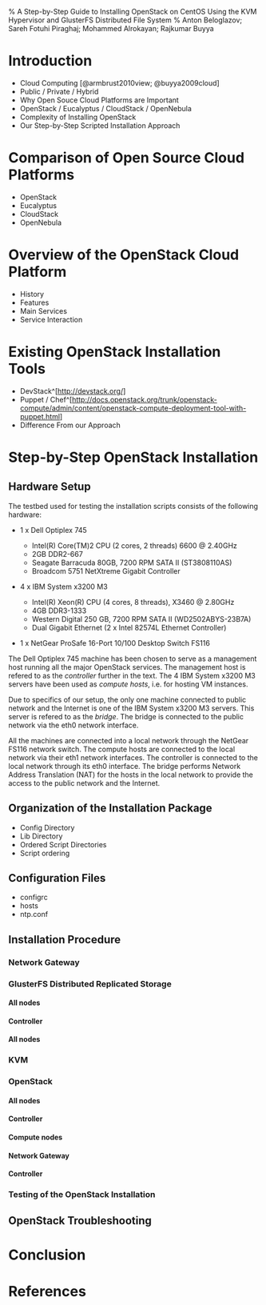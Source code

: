 % A Step-by-Step Guide to Installing OpenStack on CentOS Using the KVM Hypervisor and GlusterFS
  Distributed File System
% Anton Beloglazov; Sareh Fotuhi Piraghaj; Mohammed Alrokayan; Rajkumar Buyya


# Introduction

- Cloud Computing [@armbrust2010view; @buyya2009cloud]
- Public / Private / Hybrid
- Why Open Souce Cloud Platforms are Important
- OpenStack / Eucalyptus / CloudStack / OpenNebula
- Complexity of Installing OpenStack
- Our Step-by-Step Scripted Installation Approach

# Comparison of Open Source Cloud Platforms

- OpenStack
- Eucalyptus
- CloudStack
- OpenNebula

# Overview of the OpenStack Cloud Platform

- History
- Features
- Main Services
- Service Interaction

# Existing OpenStack Installation Tools

- DevStack^[http://devstack.org/]
- Puppet / Chef^[http://docs.openstack.org/trunk/openstack-compute/admin/content/openstack-compute-deployment-tool-with-puppet.html]
- Difference From our Approach

# Step-by-Step OpenStack Installation

## Hardware Setup

The testbed used for testing the installation scripts consists of the following hardware:

- 1 x Dell Optiplex 745
	- Intel(R) Core(TM)2 CPU (2 cores, 2 threads) 6600 @ 2.40GHz
	- 2GB DDR2-667
	- Seagate Barracuda 80GB, 7200 RPM SATA II (ST3808110AS)
	- Broadcom 5751 NetXtreme Gigabit Controller

- 4 x IBM System x3200 M3
	- Intel(R) Xeon(R) CPU (4 cores, 8 threads), X3460 @ 2.80GHz
	- 4GB DDR3-1333
	- Western Digital 250 GB, 7200 RPM SATA II (WD2502ABYS-23B7A)
	- Dual Gigabit Ethernet (2 x Intel 82574L Ethernet Controller)

- 1 x NetGear ProSafe 16-Port 10/100 Desktop Switch FS116

The Dell Optiplex 745 machine has been chosen to serve as a management host running all the major
OpenStack services. The management host is refered to as the *controller* further in the text. The 4
IBM System x3200 M3 servers have been used as *compute hosts*, i.e. for hosting VM instances.

Due to specifics of our setup, the only one machine connected to public network and the Internet is
one of the IBM System x3200 M3 servers. This server is refered to as the *bridge*. The bridge is
connected to the public network via the eth0 network interface.

All the machines are connected into a local network through the NetGear FS116 network switch. The
compute hosts are connected to the local network via their eth1 network interfaces. The controller
is connected to the local network through its eth0 interface. The bridge performs Network Address
Translation (NAT) for the hosts in the local network to provide the access to the public network and
the Internet.




## Organization of the Installation Package

- Config Directory
- Lib Directory
- Ordered Script Directories
- Script ordering

## Configuration Files

- configrc
- hosts
- ntp.conf


## Installation Procedure

### Network Gateway

### GlusterFS Distributed Replicated Storage

#### All nodes
#### Controller
#### All nodes

### KVM

### OpenStack

#### All nodes
#### Controller
#### Compute nodes
#### Network Gateway
#### Controller


### Testing of the OpenStack Installation

## OpenStack Troubleshooting

# Conclusion

# References
